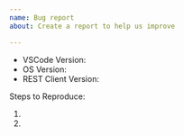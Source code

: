 ```yaml
---
name: Bug report
about: Create a report to help us improve

---
```


- VSCode Version:
- OS Version:
- REST Client Version:

Steps to Reproduce:

1. 
2.
